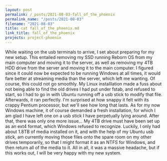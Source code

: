 ```yaml
---
layout: post
permalink: /_posts/2021-08-03-fall_of_the_phoenix
permalink_name: "/posts/2021-08-03"
filename: "2021-08-03"
title: cat fall_of_the_phoenix.md
link_title: fall_of_the_phoenix
projects: project-phoenix
---
```

While waiting on the usb terminals to arrive, I set about preparing for my new setup. This entailed removing my SSD running Reborn OS from my main computer and moving it to the server, as well as removing my 4TB HDD drive from the server and moving it to the main computer. I figured since it could now be expected to be running Windows at all times, it would fare better at streaming media than the server, which left me wanting.
Of course, this could not go smoothly. My Linux installlation made a fuss about not being able to find the old drives I had put under fstab, and refused to start, so I had to go in with Ubuntu running off a usb stick to modify that file. Afterwards, it ran perfectly. I'm surprised at how snappy it felt with its crappy Pentium processor, but we'll see how long that lasts.
As for my now Windows machine, it of course demanded a fresh installation, for which I am glad I have left one on a usb stick I have perpetually lying around. After that, there was only one more issue...
My 4TB drive must have been set up as an ext4 format, which Windows refused to recognize.
Luckily, I only had about 1.8TB of media installed on it, and with the help of my Ubuntu usb stick, am currently moving those files onto the spare room on my other drives temporarily, so that I might format it as an NTFS for Windows, and then return all of the media to it.
All in all, it was a massive headache, but if this works out, I will be very happy with my new system.